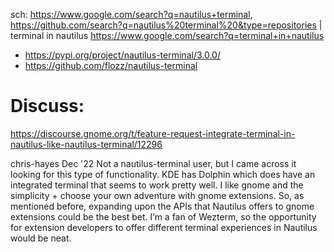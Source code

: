 sch:
https://www.google.com/search?q=nautilus+terminal, https://github.com/search?q=nautilus%20terminal%20&type=repositories |
terminal in nautilus https://www.google.com/search?q=terminal+in+nautilus

- https://pypi.org/project/nautilus-terminal/3.0.0/
- https://github.com/flozz/nautilus-terminal

# Discuss:
https://discourse.gnome.org/t/feature-request-integrate-terminal-in-nautilus-like-nautilus-terminal/12296

chris-hayes
Dec '22
Not a nautilus-terminal user, but I came across it looking for this type of functionality. KDE has Dolphin which does have an integrated terminal that seems to work pretty well. I like gnome and the simplicity + choose your own adventure with gnome extensions. So, as mentioned before, expanding upon the APIs that Nautilus offers to gnome extensions could be the best bet. I’m a fan of Wezterm, so the opportunity for extension developers to offer different terminal experiences in Nautilus would be neat.

